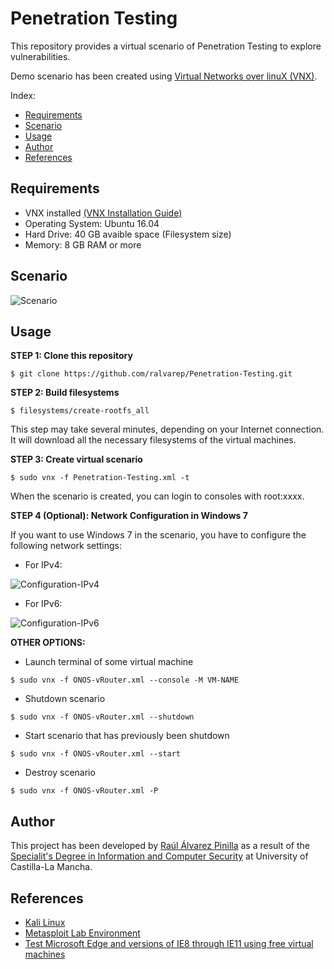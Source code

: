 # Penetration Testing

This repository provides a virtual scenario of Penetration Testing to explore vulnerabilities.

Demo scenario has been created using [Virtual Networks over linuX (VNX)](http://www.dit.upm.es/~vnx/).

Index:
- [Requirements](https://github.com/ralvarep/Penetration-Testing#requirements)
- [Scenario](https://github.com/ralvarep/Penetration-Testing#scenario)
- [Usage](https://github.com/ralvarep/Penetration-Testing#usage)
- [Author](https://github.com/ralvarep/Penetration-Testing#author)
- [References](https://github.com/ralvarep/Penetration-Testing#references)


## Requirements

 - VNX installed [(VNX Installation Guide)](http://web.dit.upm.es/vnxwiki/index.php/Vnx-install)
 - Operating System: Ubuntu 16.04
 - Hard Drive: 40 GB avaible space (Filesystem size)
 - Memory: 8 GB RAM or more


## Scenario

![Scenario](https://raw.githubusercontent.com/ralvarep/Penetration-Testing/master/img/scenario.jpg)


## Usage

**STEP 1: Clone this repository**
~~~
$ git clone https://github.com/ralvarep/Penetration-Testing.git
~~~

**STEP 2: Build filesystems**
~~~
$ filesystems/create-rootfs_all
~~~
This step may take several minutes, depending on your Internet connection. It will download all the necessary filesystems of the virtual machines.

**STEP 3: Create virtual scenario**
~~~
$ sudo vnx -f Penetration-Testing.xml -t
~~~
When the scenario is created, you can login to consoles with root:xxxx.

**STEP 4 (Optional): Network Configuration in Windows 7**

If you want to use Windows 7 in the scenario, you have to configure the following network settings:

* For IPv4:

![Configuration-IPv4](https://raw.githubusercontent.com/ralvarep/Penetration-Testing/master/img/windows7/configuration-ipv4.png)

* For IPv6:

![Configuration-IPv6](https://raw.githubusercontent.com/ralvarep/Penetration-Testing/master/img/windows7/configuration-ipv6.png)

**OTHER OPTIONS:**

* Launch terminal of some virtual machine
~~~
$ sudo vnx -f ONOS-vRouter.xml --console -M VM-NAME
~~~
* Shutdown scenario
~~~
$ sudo vnx -f ONOS-vRouter.xml --shutdown
~~~
* Start scenario that has previously been shutdown
~~~
$ sudo vnx -f ONOS-vRouter.xml --start
~~~
* Destroy scenario
~~~
$ sudo vnx -f ONOS-vRouter.xml -P
~~~


## Author
This project has been developed by [Raúl Álvarez Pinilla](https://es.linkedin.com/in/raulalvarezpinilla) as a result of the [Specialit's Degree in Information and Computer Security](http://www.esii-2.posgrado.uclm.es) at University of Castilla-La Mancha.


## References

 *  [Kali Linux](https://www.kali.org/)
 *  [Metasploit Lab Environment](https://www.offensive-security.com/metasploit-unleashed/requirements/)
 *  [Test Microsoft Edge and versions of IE8 through IE11 using free virtual machines](https://developer.microsoft.com/en-us/microsoft-edge/tools/vms/)

